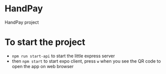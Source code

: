 # HandPay
HandPay project

# To start the project

- `npm run start-api` to start the little express server
- then `npm start` to start expo client, press `w` when you see the QR code to open the app on web browser 
